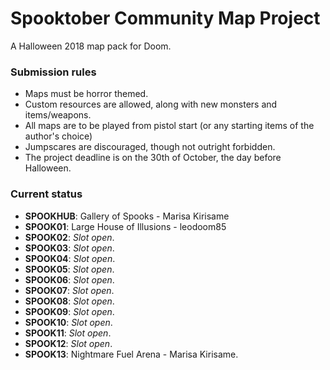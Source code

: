 # Spooktober Community Map Project

A Halloween 2018 map pack for Doom.

### Submission rules

- Maps must be horror themed.
- Custom resources are allowed, along with new monsters and items/weapons.
- All maps are to be played from pistol start (or any starting items of the
  author's choice)
- Jumpscares are discouraged, though not outright forbidden.
- The project deadline is on the 30th of October, the day before Halloween.

### Current status

- **SPOOKHUB**: Gallery of Spooks - Marisa Kirisame
- **SPOOK01**: Large House of Illusions - leodoom85
- **SPOOK02**: *Slot open*.
- **SPOOK03**: *Slot open*.
- **SPOOK04**: *Slot open*.
- **SPOOK05**: *Slot open*.
- **SPOOK06**: *Slot open*.
- **SPOOK07**: *Slot open*.
- **SPOOK08**: *Slot open*.
- **SPOOK09**: *Slot open*.
- **SPOOK10**: *Slot open*.
- **SPOOK11**: *Slot open*.
- **SPOOK12**: *Slot open*.
- **SPOOK13**: Nightmare Fuel Arena - Marisa Kirisame.

